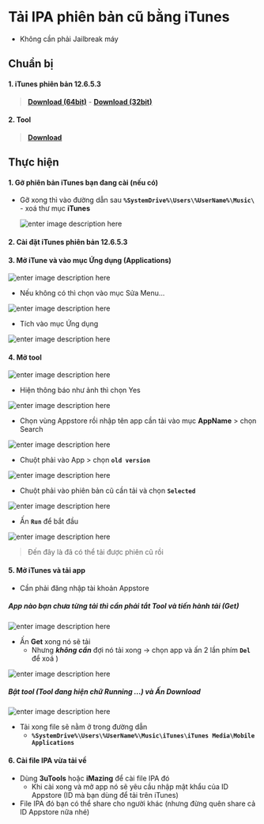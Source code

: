 # Tải IPA phiên bản cũ bằng iTunes
- Không cần phải Jailbreak máy
## Chuẩn bị
#### 1. iTunes phiên bản 12.6.5.3 
>[**Download (64bit)**](https://www.mediafire.com/file/5crxy6ok4fmv1y5/iTunesSetup_12.6.5.3_64bit.exe/file) -      [**Download (32bit)**](https://www.mediafire.com/file/0gzssj39f3wruju/iTunesSetup_12.6.5.3_32bit.exe/file)

#### 2. Tool
 >[**Download**](http://www.mediafire.com/file/ixzysuqyyg5tp5h/DownloadOldIPATool_EN.zip/file)

## Thực hiện
#### 1. Gỡ phiên bản iTunes bạn đang cài (nếu có)
- Gỡ xong thì vào đường dẫn sau **``%SystemDrive%\Users\%UserName%\Music\``** - xoá thư mục **iTunes**

	![enter image description here](https://i.ibb.co/qr7W4ss/Captu222re.png)

#### 2. Cài đặt iTunes phiên bản 12.6.5.3

#### 3. Mở iTune và vào mục Ứng dụng (Applications)

![enter image description here](https://i.ibb.co/T4mNN5D/it1.png)
 
 - Nếu không có thì chọn vào mục Sửa Menu...

![enter image description here](https://i.ibb.co/5TVxcfR/it2.png)

- Tích vào mục Ứng dụng

![enter image description here](https://i.ibb.co/ZhRdYQm/it3.png)

#### 4. Mở tool

![enter image description here](https://i.ibb.co/4gNzR0S/Captur1123e.png)

- Hiện thông báo như ảnh thì chọn Yes

![enter image description here](https://i.ibb.co/JB24PGL/v1.png)

- Chọn vùng Appstore rồi nhập tên app cần tải vào mục **AppName** > chọn Search

![enter image description here](https://i.ibb.co/Q8GN7Nz/Capture03.png)

- Chuột phải vào App > chọn **`old version`**

![enter image description here](https://i.ibb.co/Z1zsxd0/Capture01.png)

- Chuột phải vào phiên bản cũ cần tải và chọn **`Selected`**

![enter image description here](https://i.ibb.co/NFPwwtr/Capture02.png)

- Ấn **`Run`** để bắt đầu 

![enter image description here](https://i.ibb.co/1M55ryL/Capture06.png)

> Đến đây là đã có thể tải được phiên cũ rồi

#### 5. Mở iTunes và tải app 
- Cần phải đăng nhập tài khoản Appstore

##### App nào bạn chưa từng tải  thì cần phải **tắt Tool** và tiến hành tải (**Get**)

![enter image description here](https://i.ibb.co/5scXD35/Capture.png)

- Ấn **Get** xong nó sẽ tải
	- Nhưng ***không cần***  đợi nó tải xong -> chọn app và ấn 2 lần phím **`Del`** để xoá )

![enter image description here](https://i.ibb.co/9vQvWgP/Cap22ture.png)

##### Bật tool (Tool đang hiện chữ Running ...) và Ấn Download

![enter image description here](https://i.ibb.co/7tk5V8J/Capture2.png)

- Tải xong file sẽ nằm ở trong đường dẫn
	- **`%SystemDrive%\Users\%UserName%\Music\iTunes\iTunes Media\Mobile Applications`**

#### 6. Cài file IPA vừa tải về
- Dùng **3uTools** hoặc **iMazing** để cài file IPA đó
	- Khi cài xong và mở app nó sẽ yêu cầu nhập mật khẩu của ID Appstore (ID mà bạn dùng để tải trên iTunes) 
- File IPA đó bạn có thể share cho người khác (nhưng đừng quên share cả ID Appstore nữa nhé)
